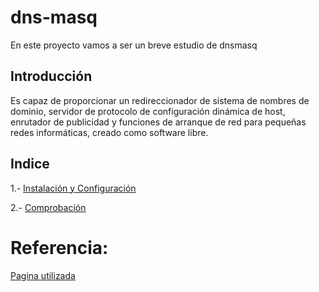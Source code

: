 # dns-masq
En este proyecto vamos a ser un breve estudio de dnsmasq
## Introducción
Es capaz de proporcionar un redireccionador de sistema de nombres de dominio, servidor de protocolo de configuración dinámica de host, enrutador de publicidad y funciones de arranque de red para pequeñas redes informáticas, creado como software libre.

## Indice

1.- [Instalación y Configuración]()

2.- [Comprobación]()

# Referencia:
[Pagina utilizada](https://www.server-world.info/en/note?os=Debian_10&p=dnsmasq&f=1)
